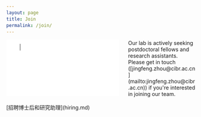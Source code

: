 ```yaml
---
layout: page
title: Join
permalink: /join/
---
```


<img align="left" width="300" style="margin-right:25px; border-radius: 0%; border: 0px solid #6495ED;" src="/assets/join_us.gif" />
Our lab is actively seeking postdoctoral fellows and research assistants. Please get in touch ([jingfeng.zhou@cibr.ac.cn](mailto:jingfeng.zhou@cibr.ac.cn)) if you're interested in joining our team.<br><br>
[招聘博士后和研究助理](hiring.md)
<br clear="left" />
